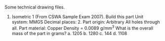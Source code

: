 Some technical drawing files.

1. Isometric 1 (From CSWA Sample Exam 2007).
  Build this part
  Unit system: MMGS
  Decimal places: 2. Part origin: Arbitrary
  All holes through all.
  Part material: Copper Density = 0.0089 g/mm<sup>3</sup>
  What is the overall mass of the part in grams?
  a. 1205
  b. 1280
  c. 144
  d. 1108
  
  